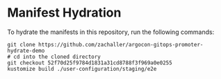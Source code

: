 # Manifest Hydration

To hydrate the manifests in this repository, run the following commands:

```shell
git clone https://github.com/zachaller/argocon-gitops-promoter-hydrate-demo
# cd into the cloned directory
git checkout 52f70d25f9784d1831a31cd8788f3f969a0e0255
kustomize build ./user-configuration/staging/e2e
```
